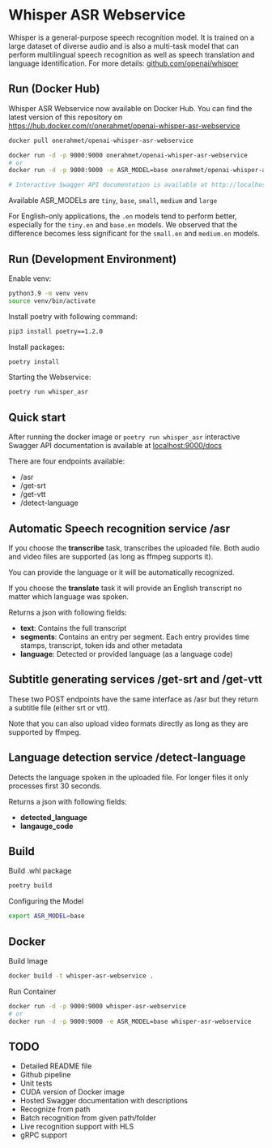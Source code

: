 # Whisper ASR Webservice

Whisper is a general-purpose speech recognition model. It is trained on a large dataset of diverse audio and is also a multi-task model that can perform multilingual speech recognition as well as speech translation and language identification. For more details: [github.com/openai/whisper](https://github.com/openai/whisper/)

## Run (Docker Hub)
Whisper ASR Webservice now available on Docker Hub. You can find the latest version of this repository on https://hub.docker.com/r/onerahmet/openai-whisper-asr-webservice

```sh
docker pull onerahmet/openai-whisper-asr-webservice

docker run -d -p 9000:9000 onerahmet/openai-whisper-asr-webservice
# or
docker run -d -p 9000:9000 -e ASR_MODEL=base onerahmet/openai-whisper-asr-webservice

# Interactive Swagger API documentation is available at http://localhost:9000/docs

```
Available ASR_MODELs are `tiny`, `base`, `small`, `medium` and `large`

For English-only applications, the `.en` models tend to perform better, especially for the `tiny.en` and `base.en` models. We observed that the difference becomes less significant for the `small.en` and `medium.en` models.

## Run (Development Environment)

Enable venv:
```sh
python3.9 -m venv venv
source venv/bin/activate
```

Install poetry with following command:
```sh
pip3 install poetry==1.2.0
```

Install packages:
```sh
poetry install
```

Starting the Webservice:
```sh
poetry run whisper_asr
```

## Quick start

After running the docker image or `poetry run whisper_asr` interactive Swagger API documentation is available at [localhost:9000/docs](http://localhost:9000/docs)

There are four endpoints available: 
- /asr
- /get-srt
- /get-vtt
- /detect-language


## Automatic Speech recognition service /asr

If you choose the **transcribe** task, transcribes the uploaded file. Both audio and video files are supported (as long as ffmpeg supports it).

You can provide the language or it will be automatically recognized. 

If you choose the **translate** task it will provide an English transcript no matter which language was spoken.

Returns a json with following fields:
- **text**: Contains the full transcript
- **segments**: Contains an entry per segment. Each entry  provides time stamps, transcript, token ids and other metadata
- **language**: Detected or provided language (as a language code)

## Subtitle generating services /get-srt and /get-vtt

These two POST endpoints have the same interface as /asr but they return a subtitle file (either srt or vtt).

Note that you can also upload video formats directly as long as they are supported by ffmpeg.

## Language detection service /detect-language

Detects the language spoken in the uploaded file. For longer files it only processes first 30 seconds.

Returns a json with following fields:
- **detected_language**
- **langauge_code**

## Build

Build .whl package
```sh
poetry build
```

Configuring the Model
```sh
export ASR_MODEL=base
```

## Docker

Build Image
```sh
docker build -t whisper-asr-webservice .
```

Run Container
```sh
docker run -d -p 9000:9000 whisper-asr-webservice
# or
docker run -d -p 9000:9000 -e ASR_MODEL=base whisper-asr-webservice
```

## TODO

* Detailed README file
* Github pipeline
* Unit tests
* CUDA version of Docker image
* Hosted Swagger documentation with descriptions
* Recognize from path
* Batch recognition from given path/folder
* Live recognition support with HLS
* gRPC support
